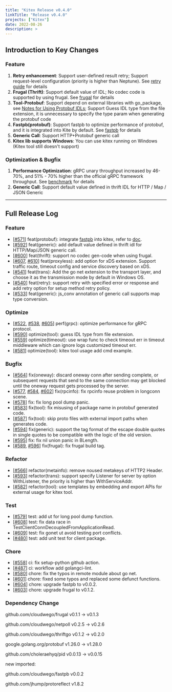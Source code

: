 ```yaml
---
title: "Kitex Release v0.4.0"
linkTitle: "Release v0.4.0"
projects: ["Kitex"]
date: 2022-08-26
description: >
---
```


## **Introduction to Key Changes**

### **Feature**
1. **Retry enhancement**: Support user-defined result retry; Support request-level configuration (priority is higher than Neptune). See [retry guide](https://www.cloudwego.io/docs/kitex/tutorials/service-governance/retry/) for details
2. **Frugal (Thrift)**: Support default value of IDL; No codec code is supported by using frugal. See [frugal](https://www.cloudwego.io/docs/kitex/tutorials/advanced-feature/codec_frugal/) for details
3. **Tool-Protobuf**: Support depend on external libraries with go_package, see [Notes for Using Protobuf IDLs](https://www.cloudwego.io/docs/kitex/tutorials/code-gen/code_generation/#notes-for-using-protobuf-idls);  Support Guess IDL type from the file extension, it is unnecessary to specify the type param when generating the protobuf code
4. **Fastpb(protobuf)**: Support fastpb to optimize performance of protobuf, and it is integrated into Kite by default. See [fastpb](https://www.cloudwego.io/docs/kitex/tutorials/code-gen/fastpb/) for details
5. **Generic Call**: Support HTTP+Protobuf generic call
6. **Kitex lib supports Windows**: You can use kitex running on Windows (Kitex tool still doesn't support)
   

### **Optimization & Bugfix**
1. **Performance Optimization**: gRPC unary throughput increased by 46-70%, and 51% - 70% higher than the official gRPC framework throughput. See [benchmark](https://github.com/cloudwego/kitex-benchmark)  for details
2. **Generic Call**: Support default value defined in thrift IDL for HTTP / Map / JSON Generic


---

## **Full Release Log**

### Feature

* [[#571](https://github.com/cloudwego/kitex/pull/571)] feat(protobuf): integrate [fastpb](https://github.com/cloudwego/fastpb) into kitex, refer to [doc](https://www.cloudwego.io/docs/kitex/tutorials/code-gen/fastpb/).
* [[#592](https://github.com/cloudwego/kitex/pull/592)] feat(generic): add default value defined in thrift idl for HTTP/Map/JSON generic call.
* [[#600](https://github.com/cloudwego/kitex/pull/600)] feat(thrift): support no codec gen-code when using frugal.
* [[#607](https://github.com/cloudwego/kitex/pull/607), [#610](https://github.com/cloudwego/kitex/pull/610)] feat(proxyless): add option for xDS extension. Support traffic route, timeout config and service discovery based on xDS.
* [[#541](https://github.com/cloudwego/kitex/pull/541)] feat(trans): Add the go net extension to the transport layer, and choose it as the transmission mode by default in Windows OS.
* [[#540](https://github.com/cloudwego/kitex/pull/540)] feat(retry): support retry with specified error or response and add retry option for setup method retry policy.
* [[#533](https://github.com/cloudwego/kitex/pull/533)] feat(generic): js_conv annotation of generic call supports map type conversion.

### Optimize

* [[#522](https://github.com/cloudwego/kitex/pull/522), [#538](https://github.com/cloudwego/kitex/pull/538), [#605](https://github.com/cloudwego/kitex/pull/605)] perf(grpc): optimize performance for gRPC protocol.
* [[#590](https://github.com/cloudwego/kitex/pull/590)] optimize(tool): guess IDL type from file extension.
* [[#559](https://github.com/cloudwego/kitex/pull/559)] optimize(timeout): use wrap func to check timeout err in timeout middleware which can ignore logs customized timeout err.
* [[#581](https://github.com/cloudwego/kitex/pull/581)] optimize(tool): kitex tool usage add cmd example.

### Bugfix

* [[#564](https://github.com/cloudwego/kitex/pull/564)] fix(oneway): discard oneway conn after sending complete, or subsequent requests that send to the same connection may get blocked until the oneway request gets processed by the server.
* [[#577](https://github.com/cloudwego/kitex/pull/577), [#584](https://github.com/cloudwego/kitex/pull/584), [#602](https://github.com/cloudwego/kitex/pull/602)] fix(rpcinfo): fix rpcinfo reuse problem in longconn scene.
* [[#578](https://github.com/cloudwego/kitex/pull/578)] fix: fix long pool dump panic. 
* [[#583](https://github.com/cloudwego/kitex/pull/583)] fix(tool): fix misusing of package name in protobuf generated code.
* [[#587](https://github.com/cloudwego/kitex/pull/587)] fix(tool): skip proto files with external import paths when generates code.
* [[#594](https://github.com/cloudwego/kitex/pull/594)] fix(generic): support the tag format of the escape double quotes in single quotes to be compatible with the logic of the old version.
* [[#595](https://github.com/cloudwego/kitex/pull/595)] fix: fix nil union panic in BLength.
* [[#589](https://github.com/cloudwego/kitex/pull/589), [#596](https://github.com/cloudwego/kitex/pull/596)] fix(frugal): fix frugal build tag.

### Refactor

* [[#566](https://github.com/cloudwego/kitex/pull/566)] refactor(metainfo): remove noused metakeys of HTTP2 Header.
* [[#593](https://github.com/cloudwego/kitex/pull/593)] refactor(trans): support specify Listener for server by option WithListener, the priority is higher than WithServiceAddr.
* [[#582](https://github.com/cloudwego/kitex/pull/582)] refactor(tool): use templates by embedding and export APIs for external usage for kitex tool.

### Test

* [[#579](https://github.com/cloudwego/kitex/pull/579)] test: add ut for long pool dump function.
* [[#608](https://github.com/cloudwego/kitex/pull/608)] test: fix data race in TestClientConnDecoupledFromApplicationRead.
* [[#609](https://github.com/cloudwego/kitex/pull/609)] test: fix gonet ut avoid testing port conflicts.
* [[#480](https://github.com/cloudwego/kitex/pull/480)] test: add unit test for client package.

### Chore

* [[#558](https://github.com/cloudwego/kitex/pull/558)] ci: fix setup-python github action.
* [[#487](https://github.com/cloudwego/kitex/pull/487)] ci: workflow add golangci-lint.
* [[#580](https://github.com/cloudwego/kitex/pull/580)] chore: fix the typos in remote module about go net.
* [[#601](https://github.com/cloudwego/kitex/pull/601)] chore: fixed some typos and replaced some defunct functions.
* [[#604](https://github.com/cloudwego/kitex/pull/604)] chore: upgrade fastpb to v0.0.2.
* [[#603](https://github.com/cloudwego/kitex/pull/603)] chore: upgrade frugal to v0.1.2.

### Dependency Change

github.com/cloudwego/frugal v0.1.1 -> v0.1.3

github.com/cloudwego/netpoll v0.2.5 -> v0.2.6

github.com/cloudwego/thriftgo v0.1.2 -> v0.2.0

google.golang.org/protobuf v1.26.0 -> v1.28.0

github.com/choleraehyq/pid v0.0.13 -> v0.0.15

new imported:

github.com/cloudwego/fastpb v0.0.2

github.com/jhump/protoreflect v1.8.2

